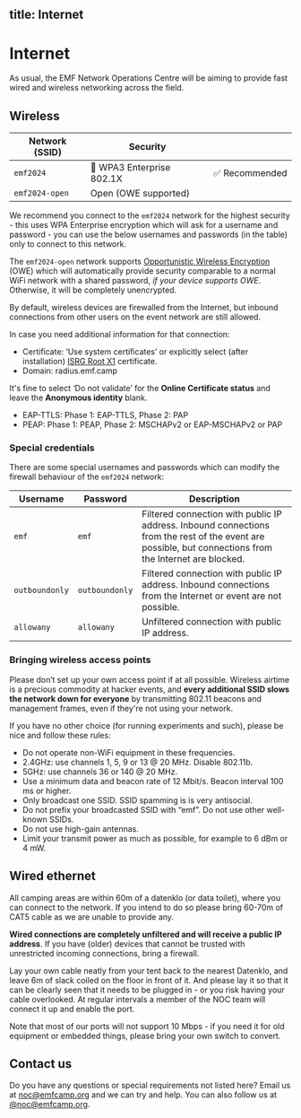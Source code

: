 title: Internet
---
# Internet

As usual, the EMF Network Operations Centre will be aiming to provide fast wired and wireless networking across the field.

## Wireless
<table class="table">
  <thead>
    <tr><th>Network (SSID)</th><th>Security</th><th></th>
  </thead>
  <tbody>
    <tr><td><code>emf2024</code></td><td>🔐 WPA3 Enterprise 802.1X</td><td>✅ Recommended</td></tr>
    <tr><td><code>emf2024-open</code></td><td>Open (OWE supported)</td><td></td></tr>
  </tbody>
</table>

We recommend you connect to the `emf2024` network for the highest security - this uses WPA Enterprise encryption which will ask for a username and password - you can use the below usernames and passwords (in the table) only to connect to this network.

The `emf2024-open` network supports [Opportunistic Wireless Encryption](https://en.wikipedia.org/wiki/Opportunistic_Wireless_Encryption) (OWE) which will automatically provide security comparable to a normal WiFi network with a shared password, *if your device supports OWE*. Otherwise, it will be completely unencrypted.

By default, wireless devices are firewalled from the Internet, but inbound connections from other users on the event network are still allowed.

In case you need additional information for that connection:

* Certificate: ‘Use system certificates’ or explicitly select (after installation) [ISRG Root X1](https://letsencrypt.org/certs/isrgrootx1.pem) certificate.
* Domain: radius.emf.camp

It's fine to select ‘Do not validate’ for the **Online Certificate status** and leave the **Anonymous identity** blank.

* EAP-TTLS: Phase 1: EAP-TTLS, Phase 2: PAP
* PEAP: Phase 1: PEAP, Phase 2: MSCHAPv2 or EAP-MSCHAPv2 or PAP


### Special credentials

There are some special usernames and passwords which can modify the firewall behaviour of the `emf2024` network:

<div class="table-responsive">
<table class="table">
  <thead>
    <tr><th>Username</th><th>Password</th><th>Description</th></tr>
  </thead>
  <tbody>
    <tr>
      <td><code>emf</code></td><td><code>emf</code></td><td>Filtered connection with public IP address. Inbound connections from the rest of the event are possible, but connections from the Internet are blocked.</td>
    </tr>
    <tr>
      <td><code>outboundonly</code></td><td><code>outboundonly</code></td><td>Filtered connection with public IP address. Inbound connections from the Internet or event are not possible.</td>
    </tr>
    <tr>
      <td><code>allowany</code></td><td><code>allowany</code></td><td>Unfiltered connection with public IP address.</td>
    </tr>
  </tbody>
</table>
</div>

### Bringing wireless access points

Please don’t set up your own access point if at all possible. Wireless airtime is a precious commodity at hacker events, and **every additional SSID slows the network down for everyone** by transmitting 802.11 beacons and management frames, even if they're not using your network.

If you have no other choice (for running experiments and such), please be nice and follow these rules:

* Do not operate non-WiFi equipment in these frequencies.
* 2.4GHz: use channels 1, 5, 9 or 13 @ 20 MHz. Disable 802.11b.
* 5GHz: use channels 36 or 140 @ 20 MHz.
* Use a minimum data and beacon rate of 12 Mbit/s. Beacon interval 100 ms or higher.
* Only broadcast one SSID. SSID spamming is is very antisocial.
* Do not prefix your broadcasted SSID with “emf”. Do not use other well-known SSIDs.
* Do not use high-gain antennas.
* Limit your transmit power as much as possible, for example to 6 dBm or 4 mW.

## Wired ethernet
All camping areas are within 60m of a datenklo (or data toilet), where you can connect to the network. If you intend to do so please bring 60-70m of CAT5 cable as we are unable to provide any.

**Wired connections are completely unfiltered and will receive a public IP address**. If you have (older) devices that cannot be trusted with unrestricted incoming connections, bring a firewall. 

Lay your own cable neatly from your tent back to the nearest Datenklo, and leave 6m of slack coiled on the floor in front of it. And please lay it so that it can be clearly seen that it needs to be plugged in - or you risk having your cable overlooked. At regular intervals a member of the NOC team will connect it up and enable the port.

Note that most of our ports will not support 10 Mbps - if you need it for old equipment or embedded things, please bring your own switch to convert.

## Contact us

Do you have any questions or special requirements not listed here? Email us at [noc@emfcamp.org](mailto:noc@emfcamp.org) and we can try and help. You can also follow us at [@noc@emfcamp.org](https://social.emfcamp.org/@noc).
